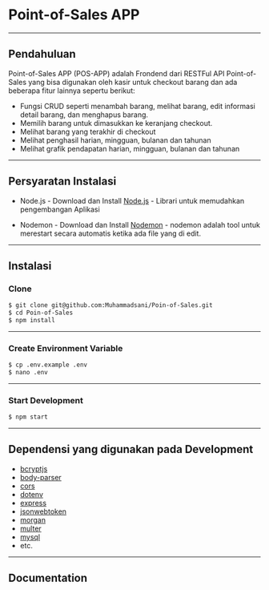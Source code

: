# Point-of-Sales APP


---


## Pendahuluan

Point-of-Sales APP (POS-APP) adalah Frondend dari RESTFul API Point-of-Sales yang bisa digunakan oleh kasir untuk checkout barang dan ada beberapa fitur lainnya sepertu berikut:
- Fungsi CRUD seperti menambah barang, melihat barang, edit informasi detail barang, dan menghapus barang. 
- Memilih barang untuk dimasukkan ke keranjang checkout. 
- Melihat barang yang terakhir di checkout
- Melihat penghasil harian, mingguan, bulanan dan tahunan
- Melihat grafik pendapatan harian, mingguan, bulanan dan tahunan


---


## Persyaratan Instalasi

- Node.js - Download dan Install [Node.js](https://nodejs.org/en/) - Librari untuk memudahkan pengembangan Aplikasi

- Nodemon - Download dan Install [Nodemon](https://nodemon.io/) - nodemon adalah tool untuk merestart secara automatis ketika ada file yang di edit.

---


## Instalasi

### Clone
```bash
$ git clone git@github.com:Muhammadsani/Poin-of-Sales.git
$ cd Poin-of-Sales
$ npm install
```
---

### Create Environment Variable
```bash
$ cp .env.example .env
$ nano .env
```
---
### Start Development
```bash
$ npm start
```
---

## Dependensi yang digunakan pada Development

- [bcryptjs](#)
- [body-parser](#)
- [cors](#)
- [dotenv](#)
- [express](#)
- [jsonwebtoken](#)
- [morgan](#)
- [multer](#)
- [mysql](#)
- etc.

---
## Documentation
